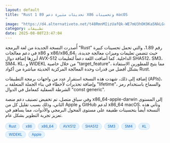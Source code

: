 ```yaml
---
layout: default
title: "Rust 1 89 تحديثات مثيرة دعم X86 وتحسينات macOS
"
image: "https://d4.alternativeto.net/t48RmnMIizUafQk-WE7mU3hOK9Ka5NkLGraaZzojQ50/rs:fill:1520:760:0/g:ce:0:0/YWJzOi8vZGlzdC9jb250ZW50LzE3NTQ2OTcxOTU4MzkucG5n.png"
category: تطبيقات
date: 2025-08-08T23:47:04
---
```


أُصدرت النسخة الجديدة من لغة البرمجة "Rust" رقم 1.89، والتي تحمل تحسينات كبيرة في دعم معالجات x86 و x86/x86_64، حيث تتضمن تعليمات وميزات معالجة جديدة، أبرزها إضافة دوال AVX-512 الداخلية. كما أضافت اللغة دعماً لتعليمات SHA512، SM3، SM4، KL، و WIDEKL من خلال خاصية "target_feature"، مما يتيح للمطورين الاستفادة بشكل أفضل من قدرات وحدة المعالجة المركزية الحديثة مباشرة من أكواد Rust.

إضافة إلى ذلك، شهدت هذه النسخة استقرار عدد من واجهات برمجة التطبيقات (APIs)، وإضافة تحذيرات لأخطاء في بناء الجملة المتعلقة بـ "lifetime"، والسماح باستخدام رمز الشرطة السفلية كمعامل في الدوال "const generic".

وفي سياق متصل، تم تخفيض تصنيف دعم منصة x86_64-apple-darwin إلى المستوى الثاني، وذلك بسبب تقليل كل من Apple و GitHub لدعم x86_64 macOS. وتأتي هذه النسخة أيضاً بتحسينات طفيفة على مستوى المحول البرمجي والأدوات، مما يساهم في تعزيز تجربة التطوير بشكل عام.

<div style="margin-top:2px; margin-bottom:2px;"><a href="https://bidjadraft.github.io/?query=Rust" style="background:#e3f2fd; color:#1565c0; font-size:80%; border-radius:12px; padding:3px 10px; margin:2px 4px 2px 0; display:inline-block; border:1px solid #bbdefb; text-decoration:none;">Rust</a> <a href="https://bidjadraft.github.io/?query=x86" style="background:#e3f2fd; color:#1565c0; font-size:80%; border-radius:12px; padding:3px 10px; margin:2px 4px 2px 0; display:inline-block; border:1px solid #bbdefb; text-decoration:none;">x86</a> <a href="https://bidjadraft.github.io/?query=x86_64" style="background:#e3f2fd; color:#1565c0; font-size:80%; border-radius:12px; padding:3px 10px; margin:2px 4px 2px 0; display:inline-block; border:1px solid #bbdefb; text-decoration:none;">x86_64</a> <a href="https://bidjadraft.github.io/?query=AVX512" style="background:#e3f2fd; color:#1565c0; font-size:80%; border-radius:12px; padding:3px 10px; margin:2px 4px 2px 0; display:inline-block; border:1px solid #bbdefb; text-decoration:none;">AVX512</a> <a href="https://bidjadraft.github.io/?query=SHA512" style="background:#e3f2fd; color:#1565c0; font-size:80%; border-radius:12px; padding:3px 10px; margin:2px 4px 2px 0; display:inline-block; border:1px solid #bbdefb; text-decoration:none;">SHA512</a> <a href="https://bidjadraft.github.io/?query=SM3" style="background:#e3f2fd; color:#1565c0; font-size:80%; border-radius:12px; padding:3px 10px; margin:2px 4px 2px 0; display:inline-block; border:1px solid #bbdefb; text-decoration:none;">SM3</a> <a href="https://bidjadraft.github.io/?query=SM4" style="background:#e3f2fd; color:#1565c0; font-size:80%; border-radius:12px; padding:3px 10px; margin:2px 4px 2px 0; display:inline-block; border:1px solid #bbdefb; text-decoration:none;">SM4</a> <a href="https://bidjadraft.github.io/?query=KL" style="background:#e3f2fd; color:#1565c0; font-size:80%; border-radius:12px; padding:3px 10px; margin:2px 4px 2px 0; display:inline-block; border:1px solid #bbdefb; text-decoration:none;">KL</a> <a href="https://bidjadraft.github.io/?query=WIDEKL" style="background:#e3f2fd; color:#1565c0; font-size:80%; border-radius:12px; padding:3px 10px; margin:2px 4px 2px 0; display:inline-block; border:1px solid #bbdefb; text-decoration:none;">WIDEKL</a> <a href="https://bidjadraft.github.io/?query=Apple" style="background:#e3f2fd; color:#1565c0; font-size:80%; border-radius:12px; padding:3px 10px; margin:2px 4px 2px 0; display:inline-block; border:1px solid #bbdefb; text-decoration:none;">Apple</a></div><br><br>
